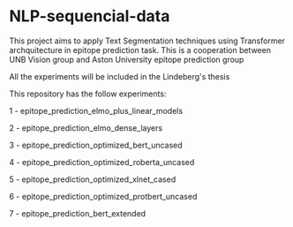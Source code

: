# NLP-sequencial-data

This project aims to apply Text Segmentation techniques using Transformer archquitecture in epitope prediction task. This is a cooperation between UNB Vision group and Aston University epitope prediction group

All the experiments will be included in the Lindeberg's thesis

This repository has the follow experiments:

1 - epitope_prediction_elmo_plus_linear_models

2 - epitope_prediction_elmo_dense_layers

3 - epitope_prediction_optimized_bert_uncased

4 - epitope_prediction_optimized_roberta_uncased

5 - epitope_prediction_optimized_xlnet_cased

6 - epitope_prediction_optimized_protbert_uncased

7 - epitope_prediction_bert_extended
